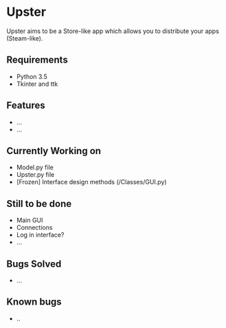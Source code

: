 # Upster

Upster aims to be a Store-like app which allows you to distribute your apps (Steam-like).

Requirements
--

* Python 3.5
* Tkinter and ttk

Features
--

* ...
* ...


Currently Working on
--

* Model.py file
* Upster.py file
* [Frozen] Interface design methods (/Classes/GUI.py)


Still to be done
--

* Main GUI
* Connections
* Log in interface?
* ...


Bugs Solved
--

* ...


Known bugs
--

* ..